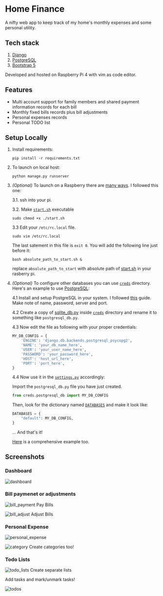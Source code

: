 # Home Finance

A nifty web app to keep track of my home's monthly expenses and some personal utility.

## Tech stack

1. [Django](https://www.djangoproject.com/)
2. [PostgreSQL](https://www.postgresql.org/)
3. [Bootstrap 5](https://getbootstrap.com/docs/5.0/getting-started/introduction/)

Developed and hosted on Raspberry Pi 4 with vim as code editor.

## Features

* Multi account support for family members and shared payment information records for each bill
* Monthly fixed bills records plus bill adjustments
* Personal expenses records
* Personal TODO list

## Setup Locally

1. Install requirements:
   
   ```shell
   pip install -r requirements.txt
   ```

2. To launch on local host:

   ```shell
   python manage.py runserver
   ```
3. *(Optional)* To launch on a Raspberry there are [many ways](https://raspberrypi-guide.github.io/programming/run-script-on-boot). I followed this one:
    
    3.1. ssh into your pi.

    3.2. Make [`start.sh`](./start.sh) executable
    ```shell
    sudo chmod +x ./start.sh
    ```

    3.3 Edit your `/etc/rc.local` file.
    ```shell
    sudo vim /etc/rc.local
    ```
    The last satement in this file is `exit 0`. You will add the following line just before it:
    ```shell
    bash absolute_path_to_start.sh &
    ```
    replace `absolute_path_to_start` with absolute path of [start.sh](./start.sh) in your rasberry pi.

4. *(Optional)* To configure other databases you can use [`creds`](./creds/) directory. Here's an example to use [PostgreSQL](https://www.postgresql.org/):

    4.1 Install and setup PostgreSQL in your system. I followed [this](https://pimylifeup.com/raspberry-pi-postgresql/) guide. Make note of name, password, server and port.

    4.2 Create a copy of [sqlite_db.py](./creds/sqlite_db.py) inside [`creds`](./creds/) directory and rename it to something like `postgresql_db.py`.

    4.3 Now edit the file as following with your proper credentials:

    ```python
    MY_DB_CONFIG = {
        'ENGINE': 'django.db.backends.postgresql_psycopg2',
        'NAME': 'your_db_name_here',
        'USER': 'your_user_name_here',
        'PASSWORD': 'your_password_here',
        'HOST': 'host_url_here',
        'PORT': 'port_here',
    }
    ```

    4.4 Now use it in the [`settings.py`](./home_fin/settings.py) accordingly:


    Import the `postgresql_db.py` file you have just created.

    ```python
    from creds.postgresql_db import MY_DB_CONFIG
    ```
    Then, look for the dictionary named [`DATABASES`](https://github.com/s-shifat/home-finance/blob/42cf61d9496d2fa168a6027235dc416b62a07e31/home_fin/settings.py#L86) and make it look like:
    ```python
    DATABASES = {
        "default": MY_DB_CONFIG,
    }
    ```
    ... And that's it!

    [Here](https://stackpython.medium.com/how-to-start-django-project-with-a-database-postgresql-aaa1d74659d8) is a comprehensive example too.

## Screenshots

### Dashboard

![dashboard](./readme_statics/dashboard.jpg)


### Bill paymenet or adjustments


![bill_payment](./readme_statics/payment_page.jpg)
Pay Bills


![bill_adjust](./readme_statics/bill_adjust_page.jpg)
Adjust Bills

### Personal Expense

![personal_expense](./readme_statics/personal_expense_page.jpg)


![category](./readme_statics/add_catagory.jpg)
Create categories too!

### Todo Lists

![todo_lists](./readme_statics/todo_lists.jpg)
Create separate lists

Add tasks and mark/unmark tasks!

![todos](./readme_statics/todos.jpg)

